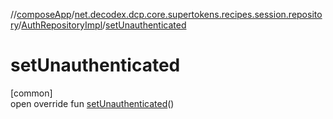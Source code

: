 //[composeApp](../../../index.md)/[net.decodex.dcp.core.supertokens.recipes.session.repository](../index.md)/[AuthRepositoryImpl](index.md)/[setUnauthenticated](set-unauthenticated.md)

# setUnauthenticated

[common]\
open override fun [setUnauthenticated](set-unauthenticated.md)()

